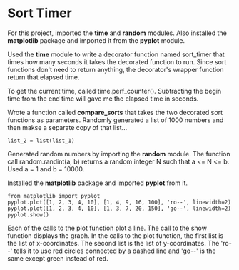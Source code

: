 # Sort Timer

For this project, imported the **time** and **random** modules.  Also installed the **matplotlib** package and imported it from the **pyplot** module.

Used the **time** module to write a decorator function named sort_timer that times how many seconds it takes the decorated function to run.  Since sort functions don't need to return anything, the decorator's wrapper function return that elapsed time.

To get the current time, called time.perf_counter().  Subtracting the begin time from the end time will gave me the elapsed time in seconds.

Wrote a function called **compare_sorts** that takes the two decorated sort functions as parameters. Randomly generated a list of 1000 numbers and then makse a separate copy of that list...
```
list_2 = list(list_1)
```

Generated random numbers by importing the **random** module.  The function call random.randint(a, b) returns a random integer N such that a <= N <= b. Used a = 1 and b = 10000. 

Installed the **matplotlib** package and imported **pyplot** from it.
```
from matplotlib import pyplot
pyplot.plot([1, 2, 3, 4, 10], [1, 4, 9, 16, 100], 'ro--', linewidth=2)
pyplot.plot([1, 2, 3, 4, 10], [1, 3, 7, 20, 150], 'go--', linewidth=2)
pyplot.show()
```
Each of the calls to the plot function plot a line.  The call to the show function displays the graph.  In the calls to the plot function, the first list is the list of x-coordinates.  The second list is the list of y-coordinates.  The 'ro--' tells it to use red circles connected by a dashed line and 'go--' is the same except green instead of red. 


